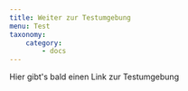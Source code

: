 ```yaml
---
title: Weiter zur Testumgebung
menu: Test
taxonomy:
    category:
        - docs
---
```

Hier gibt's bald einen Link zur Testumgebung
